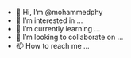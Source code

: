 - 👋 Hi, I’m @mohammedphy
- 👀 I’m interested in ...
- 🌱 I’m currently learning ...
- 💞️ I’m looking to collaborate on ...
- 📫 How to reach me ...

<!---
mohammedphy/mohammedphy is a ✨ special ✨ repository because its `README.md` (this file) appears on your GitHub profile.
You can click the Preview link to take a look at your changes.
--->
